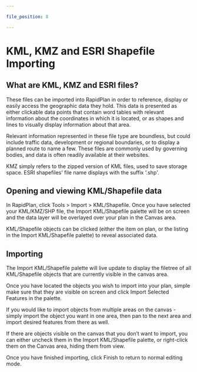 ```yaml
---

file_position: 8

---
```

# KML, KMZ and ESRI Shapefile Importing

## What are KML, KMZ and ESRI files?

These files can be imported into RapidPlan in order to reference, display or easily access the geographic data they hold. This data is presented as either clickable data points that contain word tables with relevant information about the coordinates in which it is located, or as shapes and lines to visually display information about that area.

Relevant information represented in these file type are boundless, but could include traffic data, development or regional boundaries, or to display a planned route to name a few.
These files are commonly used by governing bodies, and data is often readily available at their websites.

KMZ simply refers to the zipped version of KML files, used to save storage space.
ESRI shapefiles' file name displays with the suffix '.shp'.

## Opening and viewing KML/Shapefile data

In RapidPlan, click Tools > Import > KML/Shapefile.
Once you have selected your KML/KMZ/SHP file, the Import KML/Shapefile palette will be on screen and the data layer will be overlayed over your plan in the Canvas area.

KML/Shapefile objects can be clicked (either the item on plan, or the listing in the Import KML/Shapefile palette) to reveal associated data.

## Importing

The Import KML/Shapefile palette will live update to display the filetree of all KML/Shapefile objects that are currently visible in the canvas area.

Once you have located the objects you wish to import into your plan, simple make sure that they are visible on screen and click Import Selected Features in the palette.

If you would like to import objects from multiple areas on the canvas - simply import the object you want in one area, then pan to the next area and import desired features from there as well.

If there are objects visible on the canvas that you don’t want to import, you can either uncheck them in the Import KML/Shapefile palette, or right-click them on the Canvas area, hiding them from view.

Once you have finished importing, click Finish to return to normal editing mode.

